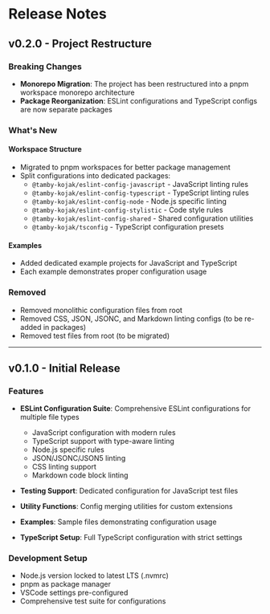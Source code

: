 # Release Notes

## v0.2.0 - Project Restructure

### Breaking Changes
- **Monorepo Migration**: The project has been restructured into a pnpm workspace monorepo architecture
- **Package Reorganization**: ESLint configurations and TypeScript configs are now separate packages

### What's New

#### Workspace Structure
- Migrated to pnpm workspaces for better package management
- Split configurations into dedicated packages:
  - `@tamby-kojak/eslint-config-javascript` - JavaScript linting rules
  - `@tamby-kojak/eslint-config-typescript` - TypeScript linting rules  
  - `@tamby-kojak/eslint-config-node` - Node.js specific linting
  - `@tamby-kojak/eslint-config-stylistic` - Code style rules
  - `@tamby-kojak/eslint-config-shared` - Shared configuration utilities
  - `@tamby-kojak/tsconfig` - TypeScript configuration presets

#### Examples
- Added dedicated example projects for JavaScript and TypeScript
- Each example demonstrates proper configuration usage

### Removed
- Removed monolithic configuration files from root
- Removed CSS, JSON, JSONC, and Markdown linting configs (to be re-added in packages)
- Removed test files from root (to be migrated)

---

## v0.1.0 - Initial Release

### Features
- **ESLint Configuration Suite**: Comprehensive ESLint configurations for multiple file types
  - JavaScript configuration with modern rules
  - TypeScript support with type-aware linting
  - Node.js specific rules
  - JSON/JSONC/JSON5 linting
  - CSS linting support
  - Markdown code block linting
  
- **Testing Support**: Dedicated configuration for JavaScript test files
- **Utility Functions**: Config merging utilities for custom extensions
- **Examples**: Sample files demonstrating configuration usage
- **TypeScript Setup**: Full TypeScript configuration with strict settings

### Development Setup
- Node.js version locked to latest LTS (.nvmrc)
- pnpm as package manager
- VSCode settings pre-configured
- Comprehensive test suite for configurations